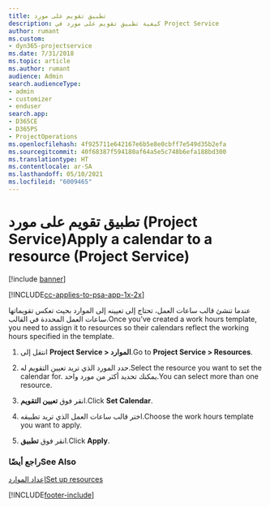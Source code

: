 ```yaml
---
title: تطبيق تقويم على مورد
description: كيفية تطبيق تقويم على مورد في Project Service
author: rumant
ms.custom:
- dyn365-projectservice
ms.date: 7/31/2018
ms.topic: article
ms.author: rumant
audience: Admin
search.audienceType:
- admin
- customizer
- enduser
search.app:
- D365CE
- D365PS
- ProjectOperations
ms.openlocfilehash: 4f925711e642167e6b5e8e0cbff7e549d35b2efa
ms.sourcegitcommit: 40f68387f594180af64a5e5c748b6efa188bd300
ms.translationtype: HT
ms.contentlocale: ar-SA
ms.lasthandoff: 05/10/2021
ms.locfileid: "6009465"
---
```

# <a name="apply-a-calendar-to-a-resource-project-service"></a><span data-ttu-id="86293-103">تطبيق تقويم على مورد (Project Service)</span><span class="sxs-lookup"><span data-stu-id="86293-103">Apply a calendar to a resource (Project Service)</span></span>

[!include [banner](../includes/psa-now-project-operations.md)]

[!INCLUDE[cc-applies-to-psa-app-1x-2x](../includes/cc-applies-to-psa-app-1x-2x.md)]

<span data-ttu-id="86293-104">عندما تنشئ قالب ساعات العمل، تحتاج إلى تعيينه إلى الموارد بحيث تعكس تقويماتها ساعات العمل المحددة في القالب.</span><span class="sxs-lookup"><span data-stu-id="86293-104">Once you’ve created a work hours template, you need to assign it to resources so their calendars reflect the working hours specified in the template.</span></span>  
  
1.  <span data-ttu-id="86293-105">انتقل إلى **Project Service > الموارد‬‏‎**.</span><span class="sxs-lookup"><span data-stu-id="86293-105">Go to **Project Service > Resources**.</span></span>  
  
2.  <span data-ttu-id="86293-106">حدد المورد الذي تريد تعيين التقويم له.</span><span class="sxs-lookup"><span data-stu-id="86293-106">Select the resource you want to set the calendar for.</span></span> <span data-ttu-id="86293-107">يمكنك تحديد أكثر من مورد واحد.</span><span class="sxs-lookup"><span data-stu-id="86293-107">You can select more than one resource.</span></span>  
  
3.  <span data-ttu-id="86293-108">انقر فوق **تعيين التقويم**.</span><span class="sxs-lookup"><span data-stu-id="86293-108">Click **Set Calendar**.</span></span>  
  
4.  <span data-ttu-id="86293-109">اختر قالب ساعات العمل الذي تريد تطبيقه.</span><span class="sxs-lookup"><span data-stu-id="86293-109">Choose the work hours template you want to apply.</span></span>  
  
5.  <span data-ttu-id="86293-110">انقر فوق **تطبيق**.</span><span class="sxs-lookup"><span data-stu-id="86293-110">Click **Apply**.</span></span>  
  
### <a name="see-also"></a><span data-ttu-id="86293-111">راجع أيضًا</span><span class="sxs-lookup"><span data-stu-id="86293-111">See Also</span></span>  
 [<span data-ttu-id="86293-112">إعداد الموارد</span><span class="sxs-lookup"><span data-stu-id="86293-112">Set up resources</span></span>](../psa/set-up-resources.md)


[!INCLUDE[footer-include](../includes/footer-banner.md)]